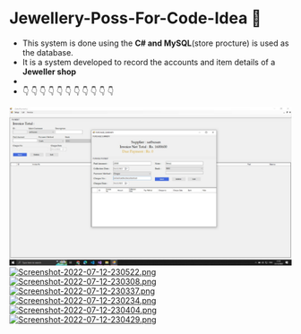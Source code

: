 # Jewellery-Poss-For-Code-Idea :wave:	
- This system is done using the **C# and MySQL**(store procture) is used as the database.
- It is a system developed to record the accounts and item details of a **Jeweller shop**
- 
- :point_down:	:point_down:	:point_down:	:point_down:	:point_down:	:point_down:	:point_down:	:point_down:	:point_down:	:point_down:	:point_down:	

![My Image](sc1.jpeg)
[![Screenshot-2022-07-12-230522.png](https://i.postimg.cc/bwqhcPCB/Screenshot-2022-07-12-230522.png)](https://postimg.cc/tYvfWKH3)
[![Screenshot-2022-07-12-230308.png](https://i.postimg.cc/Fzc4mHX2/Screenshot-2022-07-12-230308.png)](https://postimg.cc/H8pK9Hx2)
[![Screenshot-2022-07-12-230337.png](https://i.postimg.cc/15hSBwpP/Screenshot-2022-07-12-230337.png)](https://postimg.cc/w3VnTtfb)
[![Screenshot-2022-07-12-230234.png](https://i.postimg.cc/NMKtJxJG/Screenshot-2022-07-12-230234.png)](https://postimg.cc/G8n69vn6)
[![Screenshot-2022-07-12-230404.png](https://i.postimg.cc/RCn9wXJX/Screenshot-2022-07-12-230404.png)](https://postimg.cc/vDMps7zV)
[![Screenshot-2022-07-12-230429.png](https://i.postimg.cc/JnSL9BvN/Screenshot-2022-07-12-230429.png)](https://postimg.cc/G8PVD9ct)
